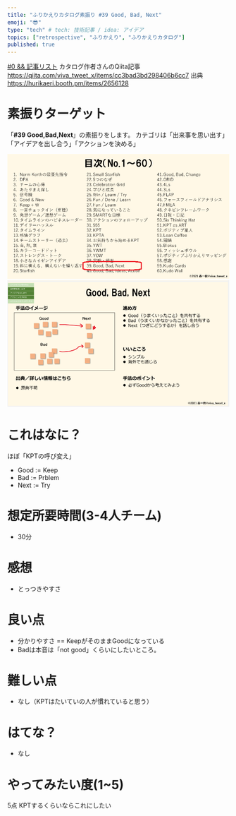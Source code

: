 ```yaml
---
title: "ふりかえりカタログ素振り #39 Good, Bad, Next" 
emoji: "😎"
type: "tech" # tech: 技術記事 / idea: アイデア
topics: ["retrospective", "ふりかえり", "ふりかえりカタログ"]
published: true
---
```


[#0 && 記事リスト](/datsuns/articles/retrospective-su-bu-ri-0.md)
カタログ作者さんのQiita記事
https://qiita.com/viva_tweet_x/items/cc3bad3bd298406b6cc7
出典
https://hurikaeri.booth.pm/items/2656128

# 素振りターゲット

「**\#39 Good,Bad,Next**」の素振りをします。
カテゴリは「出来事を思い出す」「アイデアを出し合う」「アクションを決める」

![target](/images/retrospective-su-bu-ri/39-target.png)
![pattern](/images/retrospective-su-bu-ri/39-pattern.png)


# これはなに？

ほぼ「KPTの呼び変え」
* Good := Keep
* Bad := Prblem
* Next := Try

# 想定所要時間(3-4人チーム)

* 30分

# 感想

* とっつきやすさ

# 良い点

* 分かりやすさ == KeepがそのままGoodになっている
* Badは本音は「not good」くらいにしたいところ。

# 難しい点

* なし（KPTはたいていの人が慣れていると思う）

# はてな？

* なし

# やってみたい度(1~5)

5点
KPTするくらいならこれにしたい
